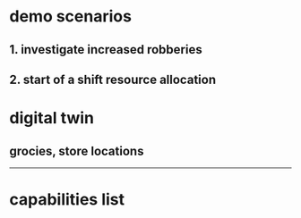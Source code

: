 # demo scenarios

## 1. investigate increased robberies 

## 2. start of a shift resource allocation

# digital twin

## grocies, store locations

---------------------------------------------

#  capabilities list